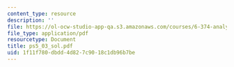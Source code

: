 ```yaml
---
content_type: resource
description: ''
file: https://ol-ocw-studio-app-qa.s3.amazonaws.com/courses/6-374-analysis-and-design-of-digital-integrated-circuits-fall-2003/1f11f780dbdd4d827c9018c1db96b7be_ps5_03_sol.pdf
file_type: application/pdf
resourcetype: Document
title: ps5_03_sol.pdf
uid: 1f11f780-dbdd-4d82-7c90-18c1db96b7be
---
```


